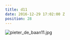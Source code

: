 ```yaml
---
title: d11
date: 2016-12-29 17:02:00 Z
position: 28
---
```


![pieter_de_baan11.jpg](/uploads/pieter_de_baan11.jpg)